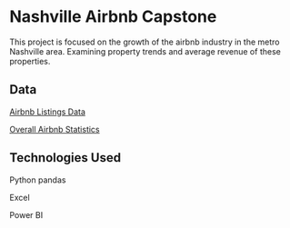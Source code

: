 # Nashville Airbnb Capstone

This project is focused on the growth of the airbnb industry in the metro Nashville area. Examining property trends and average revenue of these properties. 

## Data
[Airbnb Listings Data](https://pages.github.com/)

[Overall Airbnb Statistics](https://www.searchlogistics.com/learn/statistics/airbnb-statistics/#:~:text=Airbnb%20has%20more%20than%20150,of%204.3%20nights%20per%20booking)


## Technologies Used

Python pandas

Excel

Power BI
